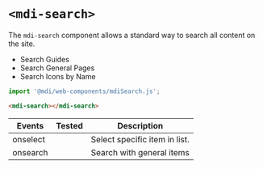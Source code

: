 # `<mdi-search>`

The `mdi-search` component allows a standard way to search all content on the site.

- Search Guides
- Search General Pages
- Search Icons by Name

```typescript
import '@mdi/web-components/mdiSearch.js';
```

```html
<mdi-search></mdi-search>
```

| Events     | Tested   | Description |
| ---------- | -------- | ----------- |
| onselect   |          | Select specific item in list. |
| onsearch   |          | Search with general items |